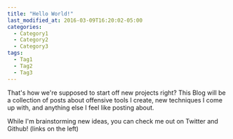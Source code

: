 ```yaml
---
title: "Hello World!"
last_modified_at: 2016-03-09T16:20:02-05:00
categories:
  - Category1
  - Category2
  - Category3
tags:
  - Tag1
  - Tag2
  - Tag3
---
```


That's how we're supposed to start off new projects right? This Blog will be a collection of posts about offensive tools I create, new techniques I come up with, and anything else I feel like posting about.

While I'm brainstorming new ideas, you can check me out on Twitter and Github! (links on the left)
